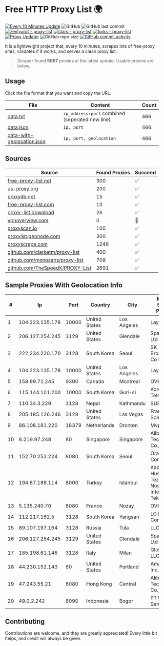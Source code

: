 
# Free HTTP Proxy List 🌍

[![Every 10 Minutes Update](https://github.com/mertguvencli/http-proxy-list/actions/workflows/main.yml/badge.svg?branch=main)](https://github.com/mertguvencli/http-proxy-list/actions/workflows/main.yml)
![GitHub](https://img.shields.io/github/license/mertguvencli/http-proxy-list)
![GitHub last commit](https://img.shields.io/github/last-commit/mertguvencli/http-proxy-list)
[![zevtyardt - proxy-list](https://img.shields.io/static/v1?label=zevtyardt&message=proxy-list&color=blue&logo=github)](https://github.com/zevtyardt/proxy-list "Go to GitHub repo")
[![stars - proxy-list](https://img.shields.io/github/stars/zevtyardt/proxy-list?style=social)](https://github.com/zevtyardt/proxy-list)
[![forks - proxy-list](https://img.shields.io/github/forks/zevtyardt/proxy-list?style=social)](https://github.com/zevtyardt/proxy-list)
[![Proxy Updater](https://github.com/zevtyardt/proxy-list/workflows/Proxy%20Updater/badge.svg)](https://github.com/zevtyardt/proxy-list/actions?query=workflow:"Proxy+Updater")
![GitHub repo size](https://img.shields.io/github/repo-size/zevtyardt/proxy-list)
[![GitHub commit activity](https://img.shields.io/github/commit-activity/m/zevtyardt/proxy-list?logo=commits)](https://github.com/zevtyardt/proxy-list/commits/main)

It is a lightweight project that, every 10 minutes, scrapes lots of free-proxy sites, validates if it works, and serves a clean proxy list.

> Scraper found **5997** proxies at the latest update. Usable proxies are below.

## Usage

Click the file format that you want and copy the URL.

|File|Content|Count|
|----|-------|-----|
|[data.txt](https://raw.githubusercontent.com/mertguvencli/http-proxy-list/main/proxy-list/data.txt)|`ip_address:port` combined (seperated new line)|466|
|[data.json](https://raw.githubusercontent.com/mertguvencli/http-proxy-list/main/proxy-list/data.json)|`ip, port`|466|
|[data-with-geolocation.json](https://raw.githubusercontent.com/mertguvencli/http-proxy-list/main/proxy-list/data-with-geolocation.json)|`ip, port, geolocation`|466|

## Sources

|Source|Found Proxies|Succeed|
|------|-------------|-------|
|[free-proxy-list.net](https://free-proxy-list.net)|300|✅|
|[us-proxy.org](https://www.us-proxy.org)|200|✅|
|[proxydb.net](http://proxydb.net)|15|✅|
|[free-proxy-list.com](https://free-proxy-list.com/?page=&port=&type%5B%5D=http&type%5B%5D=https&up_time=0&search=Search)|10|✅|
|[proxy-list.download](https://www.proxy-list.download/HTTP)|26|✅|
|[vpnoverview.com](https://vpnoverview.com/privacy/anonymous-browsing/free-proxy-servers)|0|🚫|
|[proxyscan.io](https://www.proxyscan.io)|100|✅|
|[proxylist.geonode.com](https://proxylist.geonode.com/api/proxy-list?limit=300&page=1&sort_by=lastChecked&sort_type=desc&protocols=http,https)|300|✅|
|[proxyscrape.com](https://api.proxyscrape.com/v2/?request=displayproxies&protocol=http&timeout=10000&country=all&ssl=all&anonymity=all)|1246|✅|
|[github.com/clarketm/proxy-list](https://raw.githubusercontent.com/clarketm/proxy-list/master/proxy-list-raw.txt)|400|✅|
|[github.com/monosans/proxy-list](https://raw.githubusercontent.com/monosans/proxy-list/main/proxies/http.txt)|709|✅|
|[github.com/TheSpeedX/PROXY-List](https://raw.githubusercontent.com/TheSpeedX/PROXY-List/master/http.txt)|2691|✅|


## Sample Proxies With Geolocation Info

|#|Ip|Port|Country|City|Internet Service Provider|
|-|--|----|-------|----|-------------------------|
|1|104.223.135.178|10000|United States|Los Angeles|LayerHost|
|2|206.127.254.245|3129|United States|Glendale|Spartan Host Ltd|
|3|222.234.220.170|3128|South Korea|Seoul|SK Broadband Co Ltd|
|4|104.223.135.178|10000|United States|Los Angeles|LayerHost|
|5|158.69.71.245|9300|Canada|Montreal|OVH SAS|
|6|115.144.101.200|10000|South Korea|Guri-si|Korea Telecom|
|7|110.34.3.229|3128|Nepal|Kathmandu|SUBISU C7|
|8|205.185.126.246|3128|United States|Las Vegas|FranTech Solutions|
|9|86.106.181.220|18379|Netherlands|Dronten|Mvps LTD|
|10|8.219.97.248|80|Singapore|Singapore|Alibaba (US) Technology Co., Ltd.|
|11|152.70.252.224|8080|South Korea|Seoul|Oracle Corporation|
|12|194.87.188.114|8000|Turkey|Istanbul|Kadir Huseyin Tezcan Nosspeed Internet Teknolojileri|
|13|5.135.240.70|8080|France|Nozay|OVH SAS|
|14|112.217.162.5|3128|South Korea|Yangsan|LG DACOM Corporation|
|15|89.107.197.164|3128|Russia|Tula|LLC TK Altair|
|16|206.127.254.245|3129|United States|Glendale|Spartan Host Ltd|
|17|185.198.61.146|3128|Italy|Milan|Global Router LLC|
|18|44.230.152.143|80|United States|Portland|Amazon.com, Inc.|
|19|47.243.55.21|8080|Hong Kong|Central|Alibaba (US) Technology Co., Ltd.|
|20|49.0.2.242|8090|Indonesia|Bogor|PT Usaha Adi Sanggoro|



## Contributing

Contributions are welcome, and they are greatly appreciated! Every
little bit helps, and credit will always be given.

